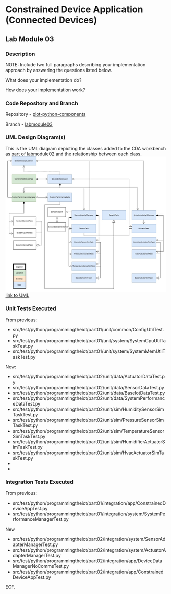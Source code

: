 # Constrained Device Application (Connected Devices)

## Lab Module 03

### Description

NOTE: Include two full paragraphs describing your implementation approach by answering the questions listed below.

What does your implementation do? 

How does your implementation work?

### Code Repository and Branch

Repository - [piot-python-components](https://github.com/mondalso/piot-python-components.git)

Branch - [labmodule03](https://github.com/mondalso/piot-python-components/tree/labmodule03)

### UML Design Diagram(s)

This is the UML diagram depicting the classes added to the CDA workbench as part of labmodule02 and the relationship between each class.
![CDA-labmodule03](https://github.com/mondalso/images/blob/main/CDA-labmodule03.jpg)
[link to UML](https://github.com/mondalso/images/blob/main/CDA-labmodule03.jpg)


### Unit Tests Executed
From previous: 
- src/test/python/programmingtheiot/part01/unit/common/ConfigUtilTest.py  
- src/test/python/programmingtheiot/part01/unit/system/SystemCpuUtilTaskTest.py
- src/test/python/programmingtheiot/part01/unit/system/SystemMemUtilTaskTest.py

New:
- src/test/python/programmingtheiot/part02/unit/data/ActuatorDataTest.py
- src/test/python/programmingtheiot/part02/unit/data/SensorDataTest.py
- src/test/python/programmingtheiot/part02/unit/data/BaseIotDataTest.py
- src/test/python/programmingtheiot/part02/unit/data/SystemPerformanceDataTest.py
- src/test/python/programmingtheiot/part02/unit/sim/HumiditySensorSimTaskTest.py
- src/test/python/programmingtheiot/part02/unit/sim/PressureSensorSimTaskTest.py
- src/test/python/programmingtheiot/part02/unit/sim/TemperatureSensorSimTaskTest.py
- src/test/python/programmingtheiot/part02/unit/sim/HumidifierActuatorSimTaskTest.py
- src/test/python/programmingtheiot/part02/unit/sim/HvacActuatorSimTaskTest.py
- 
- 

### Integration Tests Executed

From previous:
- src/test/python/programmingtheiot/part01/integration/app/ConstrainedDeviceAppTest.py
- src/test/python/programmingtheiot/part01/integration/system/SystemPerformanceManagerTest.py

New
- src/test/python/programmingtheiot/part02/integration/system/SensorAdapterManagerTest.py
- src/test/python/programmingtheiot/part02/integration/system/ActuatorAdapterManagerTest.py
- src/test/python/programmingtheiot/part02/integration/app/DeviceDataManagerNoCommsTest.py
- src/test/python/programmingtheiot/part02/integration/app/ConstrainedDeviceAppTest.py

EOF.
